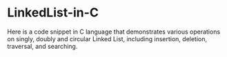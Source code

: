 # LinkedList-in-C
Here is a code snippet in C language that demonstrates various operations on singly, doubly and circular Linked List, including insertion, deletion, traversal, and searching.
